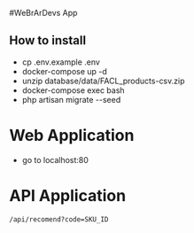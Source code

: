 #WeBrArDevs App


## How to install

- cp .env.example .env
- docker-compose up -d
- unzip database/data/FACL_products-csv.zip
- docker-compose exec bash
- php artisan migrate --seed


# Web Application
- go to localhost:80 

# API Application

`/api/recomend?code=SKU_ID`
